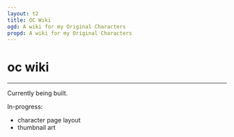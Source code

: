 ```yaml
---
layout: t2
title: OC Wiki
ogd: A wiki for my Original Characters
propd: A wiki for my Original Characters
---
```

# oc wiki
---

Currently being built.

In-progress: 
- character page layout
- thumbnail art